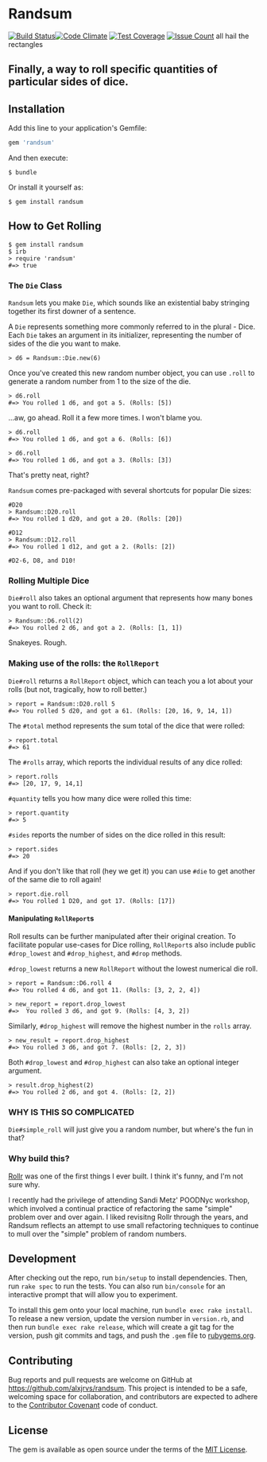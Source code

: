 # Randsum

[![Build Status](https://travis-ci.org/RANDSUM/randsum.svg?branch=master)](https://travis-ci.org/RANDSUM/randsum)[![Code Climate](https://codeclimate.com/github/RANDSUM/randsum/badges/gpa.svg)](https://codeclimate.com/github/RANDSUM/randsum) [![Test Coverage](https://codeclimate.com/github/RANDSUM/randsum/badges/coverage.svg)](https://codeclimate.com/github/RANDSUM/randsum/coverage) [![Issue Count](https://codeclimate.com/github/RANDSUM/randsum/badges/issue_count.svg)](https://codeclimate.com/github/RANDSUM/randsum)
all hail the rectangles
## Finally, a way to roll specific quantities of particular sides of dice.

## Installation

Add this line to your application's Gemfile:

```ruby
gem 'randsum'
```

And then execute:

    $ bundle

Or install it yourself as:

    $ gem install randsum

## How to Get Rolling

```
$ gem install randsum
$ irb
> require 'randsum'
#=> true
```

### The `Die` Class

`Randsum` lets you make `Die`, which sounds like an existential baby stringing together its first downer of a sentence.

A `Die` represents something more commonly referred to in the plural - Dice. Each `Die` takes an argument in its initializer, representing the number of sides of the die you want to make.

```
> d6 = Randsum::Die.new(6)
```

Once you've created this new random number object, you can use `.roll` to generate a random number from 1 to the size of the die.

```
> d6.roll
#=> You rolled 1 d6, and got a 5. (Rolls: [5])
```

...aw, go ahead. Roll it a few more times. I won't blame you.

```
> d6.roll
#=> You rolled 1 d6, and got a 6. (Rolls: [6])

> d6.roll
#=> You rolled 1 d6, and got a 3. (Rolls: [3])
```

That's pretty neat, right?

`Randsum` comes pre-packaged with several shortcuts for popular Die sizes:

```
#D20
> Randsum::D20.roll
#=> You rolled 1 d20, and got a 20. (Rolls: [20])

#D12
> Randsum::D12.roll
#=> You rolled 1 d12, and got a 2. (Rolls: [2])

#D2-6, D8, and D10!
```

### Rolling Multiple Dice

`Die#roll` also takes an optional argument that represents how many bones you want to roll. Check it:

```
> Randsum::D6.roll(2)
#=> You rolled 2 d6, and got a 2. (Rolls: [1, 1])
```

Snakeyes. Rough.


### Making use of the rolls: the `RollReport`

`Die#roll` returns a `RollReport` object, which can teach you a lot about your rolls (but not, tragically, how to roll better.)

```
> report = Randsum::D20.roll 5
#=> You rolled 5 d20, and got a 61. (Rolls: [20, 16, 9, 14, 1])
```

The `#total` method represents the sum total of the dice that were rolled:

```
> report.total
#=> 61
```

The `#rolls` array, which reports the individual results of any dice rolled:

```
> report.rolls
#=> [20, 17, 9, 14,1]
```

`#quantity` tells you how many dice were rolled this time:

```
> report.quantity
#=> 5
```

`#sides` reports the number of sides on the dice rolled in this result:

```
> report.sides
#=> 20
```

And if you don't like that roll (hey we get it) you can use `#die` to get another of the same die to roll again!

```
> report.die.roll
#=> You rolled 1 D20, and got 17. (Rolls: [17])
```

#### Manipulating `RollReport`s

Roll results can be further manipulated after their original creation. To facilitate popular use-cases for Dice rolling, `RollReport`s also include public `#drop_lowest` and `#drop_highest`, and `#drop` methods.

`#drop_lowest` returns a new `RollReport` without the lowest numerical die roll.

```
> report = Randsum::D6.roll 4
#=> You rolled 4 d6, and got 11. (Rolls: [3, 2, 2, 4])

> new_report = report.drop_lowest
#=>  You rolled 3 d6, and got 9. (Rolls: [4, 3, 2])
```

Similarly, `#drop_highest` will remove the highest number in the `rolls` array.

```
> new_result = report.drop_highest
#=> You rolled 3 d6, and got 7. (Rolls: [2, 2, 3])
```

Both `#drop_lowest` and `#drop_highest` can also take an optional integer argument.

```
> result.drop_highest(2)
#=> You rolled 2 d6, and got 4. (Rolls: [2, 2])
```

### WHY IS THIS SO COMPLICATED

`Die#simple_roll` will just give you a random number, but where's the fun in that?

### Why build this?
[Rollr](http://github.com/alxjrvs/rollr) was one of the first things I ever built. I think it's funny, and I'm not sure why.

I recently had the privilege of attending Sandi Metz' POODNyc workshop, which involved a continual practice of refactoring the same "simple" problem over and over again.  I liked revisitng Rollr through the years, and Randsum reflects an attempt to use small refactoring techniques to continue to mull over the "simple" problem of random numbers.

## Development

After checking out the repo, run `bin/setup` to install dependencies. Then, run `rake spec` to run the tests. You can also run `bin/console` for an interactive prompt that will allow you to experiment.

To install this gem onto your local machine, run `bundle exec rake install`. To release a new version, update the version number in `version.rb`, and then run `bundle exec rake release`, which will create a git tag for the version, push git commits and tags, and push the `.gem` file to [rubygems.org](https://rubygems.org).

## Contributing

Bug reports and pull requests are welcome on GitHub at https://github.com/alxjrvs/randsum. This project is intended to be a safe, welcoming space for collaboration, and contributors are expected to adhere to the [Contributor Covenant](http://contributor-covenant.org) code of conduct.


## License

The gem is available as open source under the terms of the [MIT License](http://opensource.org/licenses/MIT).
